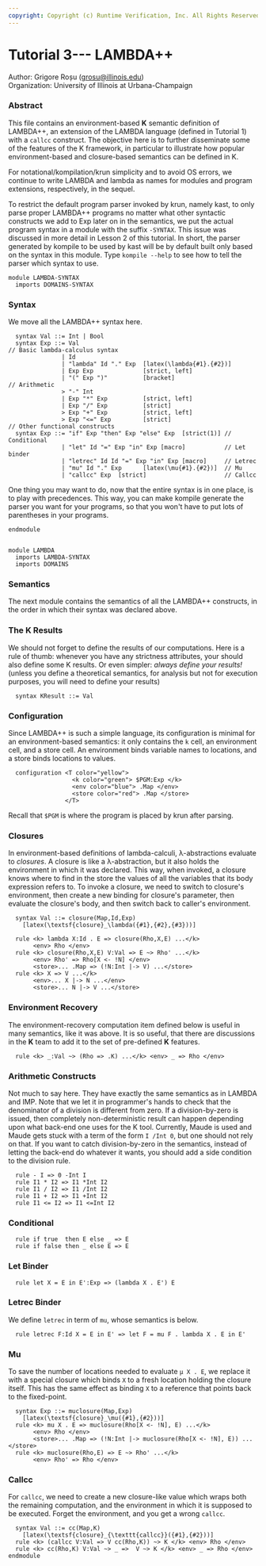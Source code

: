```yaml
---
copyright: Copyright (c) Runtime Verification, Inc. All Rights Reserved.
---
```


Tutorial 3--- LAMBDA++
======================

Author: Grigore Roșu (grosu@illinois.edu)  
Organization: University of Illinois at Urbana-Champaign

### Abstract
This file contains an environment-based **K** semantic definition of LAMBDA++, an
extension of the LAMBDA language (defined in Tutorial 1) with a `callcc`
construct. The objective here is to further disseminate some of the features
of the K framework, in particular to illustrate how popular environment-based
and closure-based semantics can be defined in K.

For notational/kompilation/krun simplicity and to avoid OS errors, we continue
to write LAMBDA and lambda as names for modules and program extensions,
respectively, in the sequel.

To restrict the default program parser invoked by krun, namely kast,
to only parse proper LAMBDA++ programs no matter what other syntactic
constructs we add to Exp later on in the semantics, we put the actual program
syntax in a module with the suffix `-SYNTAX`. This issue was discussed in more
detail in Lesson 2 of this tutorial. In short, the parser generated by kompile
to be used by kast will be by default built only based on the syntax in this
module. Type `kompile --help` to see how to tell the parser which syntax to use.

```k
module LAMBDA-SYNTAX
  imports DOMAINS-SYNTAX
```
### Syntax
We move all the LAMBDA++ syntax here.

```k
  syntax Val ::= Int | Bool
  syntax Exp ::= Val
// Basic lambda-calculus syntax
               | Id
               | "lambda" Id "." Exp  [latex(\lambda{#1}.{#2})]
               | Exp Exp              [strict, left]
               | "(" Exp ")"          [bracket]
// Arithmetic
               > "-" Int
               | Exp "*" Exp          [strict, left]
               | Exp "/" Exp          [strict]
               > Exp "+" Exp          [strict, left]
               > Exp "<=" Exp         [strict]
// Other functional constructs
  syntax Exp ::= "if" Exp "then" Exp "else" Exp  [strict(1)] // Conditional
               | "let" Id "=" Exp "in" Exp [macro]           // Let binder
               | "letrec" Id Id "=" Exp "in" Exp [macro]     // Letrec
               | "mu" Id "." Exp      [latex(\mu{#1}.{#2})]  // Mu
               | "callcc" Exp  [strict]                      // Callcc
```

One thing you may want to do, now that the entire syntax is in one
place, is to play with precedences. This way, you can make kompile
generate the parser you want for your programs, so that you won't have to
put lots of parentheses in your programs.
```k
endmodule


module LAMBDA
  imports LAMBDA-SYNTAX
  imports DOMAINS
```
### Semantics
The next module contains the semantics of all the LAMBDA++ constructs,
in the order in which their syntax was declared above.

### The K Results
We should not forget to define the results of our computations.
Here is a rule of thumb: whenever you have any strictness attributes, your
should also define some K results. Or even simpler: _always define your
results!_ (unless you define a theoretical semantics, for analysis but not
for execution purposes, you will need to define your results)
```k
  syntax KResult ::= Val
```

### Configuration
Since LAMBDA++ is such a simple language, its configuration is minimal
for an environment-based semantics: it only contains the `k` cell,
an environment cell, and a store cell. An environment binds variable names
to locations, and a store binds locations to values.
```k
  configuration <T color="yellow">
                  <k color="green"> $PGM:Exp </k>
                  <env color="blue"> .Map </env>
                  <store color="red"> .Map </store>
                </T>
```
Recall that `$PGM` is where the program is placed by krun after parsing.

### Closures
In environment-based definitions of lambda-calculi, λ-abstractions
evaluate to _closures_. A closure is like a λ-abstraction,
but it also holds the environment in which it was declared. This way, when
invoked, a closure knows where to find in the store the values of all the
variables that its body expression refers to.
To invoke a closure, we need to switch to closure's environment, then create
a new binding for closure's parameter, then evaluate the closure's body, and
then switch back to caller's environment.

```k
  syntax Val ::= closure(Map,Id,Exp)
    [latex(\textsf{closure}_\lambda({#1},{#2},{#3}))]

  rule <k> lambda X:Id . E => closure(Rho,X,E) ...</k>
       <env> Rho </env>
  rule <k> closure(Rho,X,E) V:Val => E ~> Rho' ...</k>
       <env> Rho' => Rho[X <- !N] </env>
       <store>... .Map => (!N:Int |-> V) ...</store>
  rule <k> X => V ...</k>
       <env>... X |-> N ...</env>
       <store>... N |-> V ...</store>
```

### Environment Recovery
The environment-recovery computation item defined below is useful in many
semantics, like it was above. It is so useful, that there are discussions
in the **K** team to add it to the set of pre-defined **K** features.

```k
  rule <k> _:Val ~> (Rho => .K) ...</k> <env> _ => Rho </env>
```

### Arithmetic Constructs
Not much to say here. They have exactly the same semantics as in LAMBDA and
IMP. Note that we let it in programmer's hands to check that the denominator
of a division is different from zero. If a division-by-zero is issued, then
completely non-deterministic result can happen depending upon what back-end
one uses for the K tool. Currently, Maude is used and Maude gets stuck
with a term of the form `I /Int 0`, but one should not rely on that.
If you want to catch division-by-zero in the semantics, instead of letting
the back-end do whatever it wants, you should add a side condition to the
division rule.

```k
  rule - I => 0 -Int I
  rule I1 * I2 => I1 *Int I2
  rule I1 / I2 => I1 /Int I2
  rule I1 + I2 => I1 +Int I2
  rule I1 <= I2 => I1 <=Int I2
```

### Conditional

```k
  rule if true  then E else _ => E
  rule if false then _ else E => E
```

### Let Binder

```k
  rule let X = E in E':Exp => (lambda X . E') E
```

### Letrec Binder
We define `letrec` in term of `mu`, whose semantics is below.

```k
  rule letrec F:Id X = E in E' => let F = mu F . lambda X . E in E'
```

### Mu
To save the number of locations needed to evaluate `μ X . E`, we replace it
with a special closure which binds `X` to a fresh location holding the closure
itself.  This has the same effect as binding `X` to a reference that points
back to the fixed-point.

```k
  syntax Exp ::= muclosure(Map,Exp)
    [latex(\textsf{closure}_\mu({#1},{#2}))]
  rule <k> mu X . E => muclosure(Rho[X <- !N], E) ...</k>
       <env> Rho </env>
       <store>... .Map => (!N:Int |-> muclosure(Rho[X <- !N], E)) ...</store>
  rule <k> muclosure(Rho,E) => E ~> Rho' ...</k>
       <env> Rho' => Rho </env>
```

### Callcc
For `callcc`, we need to create a new closure-like value which
wraps both the remaining computation, and the environment in which it is
supposed to be executed. Forget the environment, and you get a wrong
`callcc`.

```k
  syntax Val ::= cc(Map,K)
    [latex(\textsf{closure}_{\texttt{callcc}}({#1},{#2}))]
  rule <k> (callcc V:Val => V cc(Rho,K)) ~> K </k> <env> Rho </env>
  rule <k> cc(Rho,K) V:Val ~> _ =>  V ~> K </k> <env> _ => Rho </env>
endmodule
```
